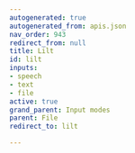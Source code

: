 ```yaml
---
autogenerated: true
autogenerated_from: apis.json
nav_order: 943
redirect_from: null
title: Lilt
id: lilt
inputs:
- speech
- text
- file
active: true
grand_parent: Input modes
parent: File
redirect_to: lilt

---
```


